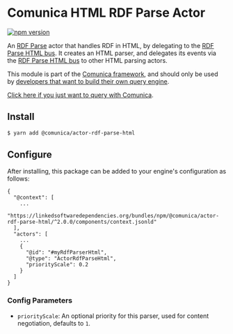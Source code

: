 # Comunica HTML RDF Parse Actor

[![npm version](https://badge.fury.io/js/%40comunica%2Factor-rdf-parse-html.svg)](https://www.npmjs.com/package/@comunica/actor-rdf-parse-html)

An [RDF Parse](https://github.com/comunica/comunica/tree/master/packages/bus-rdf-parse) actor that handles RDF in HTML,
by delegating to the [RDF Parse HTML bus](https://github.com/comunica/comunica/tree/master/packages/bus-rdf-parse-html).
It creates an HTML parser, and delegates its events via the [RDF Parse HTML bus](https://github.com/comunica/comunica/tree/master/packages/bus-rdf-parse-html) to other HTML parsing actors.

This module is part of the [Comunica framework](https://github.com/comunica/comunica),
and should only be used by [developers that want to build their own query engine](https://comunica.dev/docs/modify/).

[Click here if you just want to query with Comunica](https://comunica.dev/docs/query/).

## Install

```bash
$ yarn add @comunica/actor-rdf-parse-html
```

## Configure

After installing, this package can be added to your engine's configuration as follows:
```text
{
  "@context": [
    ...
    "https://linkedsoftwaredependencies.org/bundles/npm/@comunica/actor-rdf-parse-html/^2.0.0/components/context.jsonld"  
  ],
  "actors": [
    ...
    {
      "@id": "#myRdfParserHtml",
      "@type": "ActorRdfParseHtml",
      "priorityScale": 0.2
    }
  ]
}
```

### Config Parameters

* `priorityScale`: An optional priority for this parser, used for content negotiation, defaults to `1`.
